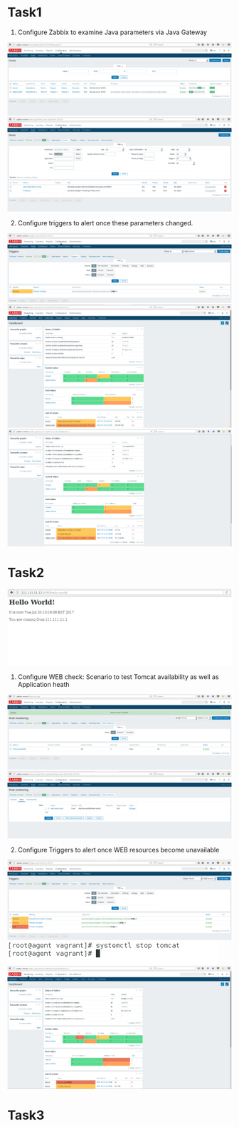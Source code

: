# Task1
1. Configure Zabbix to examine Java parameters via Java Gateway

<img src="img/1-1.png">
<img src="img/1-2.png">

2. Configure triggers to alert once these parameters changed.

<img src="img/1-3.png">
<img src="img/1-4.png">
<img src="img/1-5.png">

# Task2

<img src="img/2-1.png">

1. Configure WEB check:
Scenario to test Tomcat availability as well as Application heath

<img src="img/2-2.png">
<img src="img/2-3.png">

2. Configure Triggers to alert once WEB resources become unavailable

<img src="img/2-4.png">
<img src="img/2-5.png">
<img src="img/2-6.png">

# Task3




